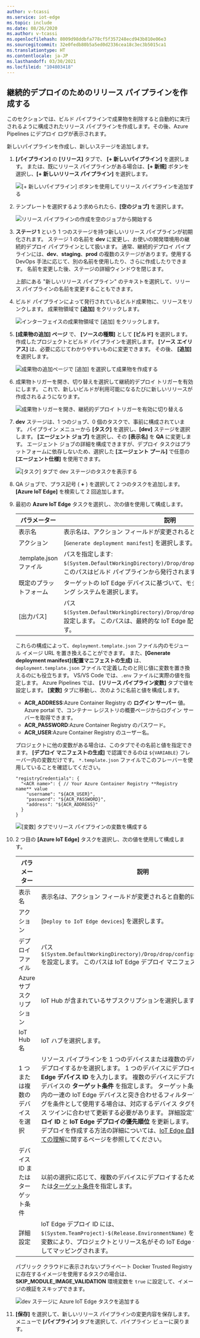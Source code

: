 ```yaml
---
author: v-tcassi
ms.service: iot-edge
ms.topic: include
ms.date: 08/26/2020
ms.author: v-tcassi
ms.openlocfilehash: 8009d98ddbfa778cf5f357248ecd943b810e06e3
ms.sourcegitcommit: 32e0fedb80b5a5ed0d2336cea18c3ec3b5015ca1
ms.translationtype: HT
ms.contentlocale: ja-JP
ms.lasthandoff: 03/30/2021
ms.locfileid: "104803418"
---
```

## <a name="create-a-release-pipeline-for-continuous-deployment"></a>継続的デプロイのためのリリース パイプラインを作成する

このセクションでは、ビルド パイプラインで成果物を削除すると自動的に実行されるように構成されたリリース パイプラインを作成します。その後、Azure Pipelines にデプロイ ログが表示されます。

新しいパイプラインを作成し、新しいステージを追加します。

1. **[パイプライン]** の **[リリース]** タブで、 **[+ 新しいパイプライン]** を選択します。 または、既にリリース パイプラインがある場合は、**[+ 新規]** ボタンを選択し、**[+ 新しいリリース パイプライン]** を選択します。  

    ![[+ 新しいパイプライン] ボタンを使用してリリース パイプラインを追加する](./media/iot-edge-create-release-pipeline-for-continuous-deployment/add-release-pipeline.png)

2. テンプレートを選択するよう求められたら、**[空のジョブ]** を選択します。

    ![リリース パイプラインの作成を空のジョブから開始する](./media/iot-edge-create-release-pipeline-for-continuous-deployment/start-with-empty-release-job.png)

3. **ステージ 1** という 1 つのステージを持つ新しいリリース パイプラインが初期化されます。 ステージ 1 の名前を **dev** に変更し、お使いの開発環境用の継続的デプロイ パイプラインとして扱います。 通常、継続的デプロイ パイプラインには、**dev**、**staging**、**prod** の複数のステージがあります。使用する DevOps 手法に応じて、別の名前を使用したり、さらに作成したりできます。 名前を変更した後、ステージの詳細ウィンドウを閉じます。

   上部にある "新しいリリース パイプライン" のテキストを選択して、リリース パイプラインの名前を変更することもできます。

4. ビルド パイプラインによって発行されているビルド成果物に、リリースをリンクします。 成果物領域で **[追加]** をクリックします。

   ![インターフェイスの成果物領域で [追加] をクリックします。](./media/iot-edge-create-release-pipeline-for-continuous-deployment/add-artifacts.png)

5. **[成果物の追加] ページ** で、 **[ソースの種類]** として **[ビルド]** を選択します。 作成したプロジェクトとビルド パイプラインを選択します。 **[ソース エイリアス]** は、必要に応じてわかりやすいものに変更できます。 その後、 **[追加]** を選択します。

   ![成果物の追加ページで [追加] を選択して成果物を作成する](./media/iot-edge-create-release-pipeline-for-continuous-deployment/add-artifact.png)

6. 成果物トリガーを開き、切り替えを選択して継続的デプロイ トリガーを有効にします。 これで、新しいビルドが利用可能になるたびに新しいリリースが作成されるようになります。

   ![成果物トリガーを開き、継続的デプロイ トリガーを有効に切り替える](./media/iot-edge-create-release-pipeline-for-continuous-deployment/add-trigger.png)

7. **dev** ステージは、1 つのジョブ、0 個のタスクで、事前に構成されています。 パイプライン メニューから **[タスク]** を選択し、**[dev]** ステージを選択します。 **[エージェント ジョブ]** を選択し、その **[表示名]** を **QA** に変更します。 エージェント ジョブの詳細を構成できますが、デプロイ タスクはプラットフォームに依存しないため、選択した **[エージェント プール]** で任意の **[エージェント仕様]** を使用できます。

   ![[タスク] タブで dev ステージのタスクを表示する](./media/iot-edge-create-release-pipeline-for-continuous-deployment/view-stage-tasks.png)

8. QA ジョブで、プラス記号 ( **+** ) を選択して 2 つのタスクを追加します。 **[Azure IoT Edge]** を検索して 2 回追加します。

9. 最初の **Azure IoT Edge** タスクを選択し、次の値を使用して構成します。

    | パラメーター | 説明 |
    | --- | --- |
    | 表示名 | 表示名は、アクション フィールドが変更されると自動的に更新されます。 |
    | アクション | [`Generate deployment manifest`] を選択します。 |
    | .template.json ファイル | パスを指定します: `$(System.DefaultWorkingDirectory)/Drop/drop/deployment.template.json`。 このパスはビルド パイプラインから発行されます。 |
    | 既定のプラットフォーム | ターゲットの IoT Edge デバイスに基づいて、モジュールの適切なオペレーティング システムを選択します。 |
    | [出力パス]| パス `$(System.DefaultWorkingDirectory)/Drop/drop/configs/deployment.json` を設定します。 このパスは、最終的な IoT Edge 配置マニフェスト ファイルです。 |

    これらの構成によって、`deployment.template.json` ファイル内のモジュール イメージ URL を置き換えることができます。 また、**[Generate deployment manifest]\(配置マニフェストの生成\)** は、`deployment.template.json` ファイルで定義したのと同じ値に変数を置き換えるのにも役立ちます。 VS/VS Code では、`.env` ファイルに実際の値を指定します。 Azure Pipelines では、 **[リリース パイプライン変数]** タブで値を設定します。 **[変数]** タブに移動し、次のように名前と値を構成します。

    * **ACR_ADDRESS**:Azure Container Registry の **ログイン サーバー** 値。 Azure portal で、コンテナー レジストリの概要ページからログイン サーバーを取得できます。
    * **ACR_PASSWORD**:Azure Container Registry のパスワード。
    * **ACR_USER**:Azure Container Registry のユーザー名。

    プロジェクトに他の変数がある場合は、このタブでその名前と値を指定できます。 **[デプロイ マニフェストの生成]** で認識できるのは `${VARIABLE}` フレーバー内の変数だけです。 `*.template.json` ファイルでこのフレーバーを使用していることを確認してください。
    
    ```json-interactive
    "registryCredentials": {
      "<ACR name>": { // Your Azure Container Registry **Registry name** value
        "username": "${ACR_USER}",
        "password": "${ACR_PASSWORD}",
        "address": "${ACR_ADDRESS}"
      }
    }
    ```
    
    ![[変数] タブでリリース パイプラインの変数を構成する](./media/iot-edge-create-release-pipeline-for-continuous-deployment/configure-variables.png)

10. 2 つ目の **[Azure IoT Edge]** タスクを選択し、次の値を使用して構成します。

    | パラメーター | 説明 |
    | --- | --- |
    | 表示名 | 表示名は、アクション フィールドが変更されると自動的に更新されます。 |
    | アクション | [`Deploy to IoT Edge devices`] を選択します。 |
    | デプロイ ファイル | パス `$(System.DefaultWorkingDirectory)/Drop/drop/configs/deployment.json` を設定します。 このパスは IoT Edge デプロイ マニフェスト ファイルです。 |
    | Azure サブスクリプション | IoT Hub が含まれているサブスクリプションを選択します。|
    | IoT Hub 名 | IoT ハブを選択します。|
    | 1 つまたは複数のデバイスを選択 | リソース パイプラインを 1 つのデバイスまたは複数のデバイスのどちらにデプロイするかを選択します。 1 つのデバイスにデプロイする場合は、**IoT Edge デバイス ID** を入力します。 複数のデバイスにデプロイする場合は、デバイスの **ターゲット条件** を指定します。 ターゲット条件とは、IoT Hub 内の一連の IoT Edge デバイスと突き合わせるフィルターです。 デバイス タグを条件として使用する場合は、対応するデバイス タグを IoT Hub デバイス ツインに合わせて更新する必要があります。 詳細設定で、**IoT Edge デプロイ ID** と **IoT Edge デプロイの優先順位** を更新します。 複数のデバイスのデプロイを作成する方法の詳細については、[IoT Edge 自動デプロイについての理解](../articles/iot-edge/module-deployment-monitoring.md)に関するページを参照してください。 |
    | デバイス ID またはターゲット条件 | 以前の選択に応じて、複数のデバイスにデプロイするためのデバイス ID または[ターゲット条件](../articles/iot-edge/module-deployment-monitoring.md#target-condition)を指定します。 |
    | 詳細設定 | IoT Edge デプロイ ID には、`$(System.TeamProject)-$(Release.EnvironmentName)` を指定します。 この変数により、プロジェクトとリリース名がその IoT Edge デプロイ ID を使用してマッピングされます。 |
    

    パブリック クラウドに表示されないプライベート Docker Trusted Registry に存在するイメージを使用するタスクの場合は、**SKIP_MODULE_IMAGE_VALIDATION** 環境変数を `true` に設定して、イメージの検証をスキップできます。 

    ![dev ステージに Azure IoT Edge タスクを追加する](./media/iot-edge-create-release-pipeline-for-continuous-deployment/add-quality-assurance-task.png)

11. **[保存]** を選択して、新しいリリース パイプラインの変更内容を保存します。 メニューで **[パイプライン]** タブを選択して、パイプライン ビューに戻ります。
